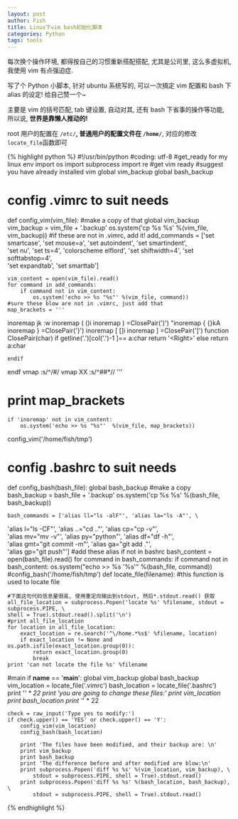 ```yaml
---
layout: post
author: Fish
title: Linux下vim bash初始化脚本
categories: Python
tags: tools
---
```

每次换个操作环境, 都得按自己的习惯重新搭配搭配, 尤其是公司里, 这么多虚拟机, 我使用 vim 有点强迫症.

写了个 Python 小脚本, 针对 ubuntu 系统写的, 可以一次搞定 vim 配置和 bash 下 alias 的设定! 给自己赞一个~

主要是 vim 的括号匹配, tab 键设置, 自动对其, 还有 bash 下省事的操作等功能, 所以说, **世界是靠懒人推动的!**

root 用户的配置在 <code>/etc/**</code>, 普通用户的配置文件在 <code>/home/**</code>, 对应的修改<code>locate_file</code>函数即可
<!--more-->
{% highlight python %}
#!/usr/bin/python
#coding: utf-8
#get_ready for my linux env
import os
import subprocess
import re
#get vim ready
#suggest you have already installed vim
global vim_backup
global bash_backup
# config .vimrc to suit needs
def config_vim(vim_file):
    #make a copy of that
    global vim_backup
    vim_backup = vim_file + '.backup'
    os.system('cp %s %s' %(vim_file, vim_backup))
    #if these are not in .vimrc, add it!
    add_commands = ['set smartcase', 'set mouse=a', 'set autoindent', 'set smartindent', \
'set nu', 'set ts=4', 'colorscheme elflord', 'set shiftwidth=4', 'set softtabstop=4',\
'set expandtab', 'set smarttab']
 
    vim_content = open(vim_file).read()
    for command in add_commands:
        if command not in vim_content:
            os.system('echo >> %s "%s"' %(vim_file, command))
    #sure these blow are not in .vimrc, just add that
    map_brackets = '''
inoremap jk <ESC>:w
inoremap ( ()<ESC>i
inoremap ) <c-r>=ClosePair(')')<CR>
"inoremap { {<CR>}<ESC>kA<CR>
inoremap } <c-r>=ClosePair('}')<CR>
inoremap [ []<ESC>i
inoremap ] <c-r>=ClosePair(']')<CR>
function ClosePair(char)
    if getline('.')[col('.')-1 ]== a:char
        return '\<Right>'
    else
        return a:char

    endif
endf
vmap <C-X> :s/^/#/<CR>
vmap XX :s/^##*//<CR>
        '''
#    print map_brackets
    if 'inoremap' not in vim_content:
        os.system('echo >> %s "%s"'  %(vim_file, map_brackets))
config_vim('/home/fish/tmp')
# config .bashrc to suit needs
def config_bash(bash_file):
    global bash_backup
    #make a copy
    bash_backup = bash_file + '.backup'
    os.system('cp %s %s' %(bash_file, bash_backup))

    bash_commands = ['alias ll="ls -alF"', 'alias la="ls -A"', \
   'alias l="ls -CF"', 'alias ..="cd .."', 'alias cp="cp -v"', \
   'alias mv="mv -v"', 'alias py="python"', 'alias df="df -h"', \
   'alias gmt="git commit -m"', 'alias ga="git add ."', \
   'alias gp="git push"'] 
    #add these alias if not in bashrc
    bash_content = open(bash_file).read()
    for command in bash_commands:
        if command not in bash_content:
            os.system("echo >> %s '%s'" %(bash_file, command))
#config_bash('/home/fish/tmp')
def locate_file(filename):
    #this function is used to locate file

    #下面这句代码信息量很高, 使用重定向输出到stdout, 然后*.stdout.read() 获取
    all_file_location = subprocess.Popen('locate %s' %filename, stdout = subprocess.PIPE, \
    shell = True).stdout.read().split('\n')
    #print all_file_location
    for location in all_file_location:
        exact_location = re.search('^\/home.*%s$' %filename, location)
        if exact_location != None and os.path.isfile(exact_location.group(0)):
            return exact_location.group(0)
            break
    print 'can not locate the file %s' %filename
#main
if __name__ == '__main__':
    global vim_backup
    global bash_backup
    vim_location = locate_file('.vimrc')
    bash_location = locate_file('.bashrc')
    print '*' * 22
    print 'you are going to change these files:'
    print vim_location
    print bash_location
    print '*' * 22
    
    check = raw_input('Type yes to modify:')
    if check.upper() == 'YES' or check.upper() == 'Y':
        config_vim(vim_location)
        config_bash(bash_location)

        print 'The files have been modified, and their backup are: \n'
        print vim_backup 
        print bash_backup
        print 'The difference before and after modified are blow:\n'
        print subprocess.Popen('diff %s %s' %(vim_location, vim_backup), \
            stdout = subprocess.PIPE, shell = True).stdout.read()
        print subprocess.Popen('diff %s %s' %(bash_location, bash_backup), \
            stdout = subprocess.PIPE, shell = True).stdout.read()
{% endhighlight %}
